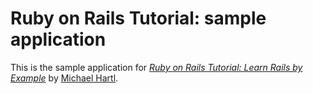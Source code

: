 # Ruby on Rails Tutorial: sample applicationThis is the sample application for [*Ruby on Rails Tutorial: Learn Rails by Example*](http://railstutorial.org/) by [Michael Hartl](http://michaelhartl.com/).